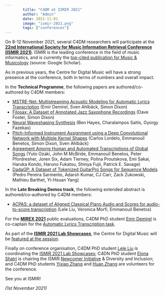 ```yaml
---
        title: "C4DM at ISMIR 2021"
        author: "Admin"
        date: 2021-11-01
        image: "ismir-2021.png"
        tags: ["conferences"]
---
```


<p></p>

On 8-12 November 2021, several C4DM researchers will participate at the <b>[22nd International Society for Music Information Retrieval Conference (ISMIR 2021)](https://ismir2021.ismir.net/)</b>. ISMIR is the leading conference in the field of music informatics, and is currently the [top-cited publication for Music & Musicology](https://scholar.google.com/citations?view_op=top_venues&hl=en&vq=hum_musicmusicology) (source: Google Scholar).

As in previous years, the Centre for Digital Music will have a strong presence at the conference, both in terms of numbers and overall impact.

In the <b>Technical Programme</b>, the following papers are authored/co-authored by C4DM members:

* [MSTRE-Net: Multistreaming Acoustic Modeling for Automatic Lyrics Transcription](https://archives.ismir.net/ismir2021/paper/000018.pdf) (Emir Demirel, Sven Ahlbäck, Simon Dixon)
* [Filosax: A Dataset of Annotated Jazz Saxophone Recordings](https://archives.ismir.net/ismir2021/paper/000025.pdf) (Dave Foster, Simon Dixon)
* [Neural Waveshaping Synthesis](https://archives.ismir.net/ismir2021/paper/000031.pdf) (Ben Hayes, Charalampos Saitis, Gyorgy Fazekas)
* [Pitch-Informed Instrument Assignment using a Deep Convolutional Network with Multiple Kernel Shapes](https://archives.ismir.net/ismir2021/paper/000048.pdf) (Carlos Lordelo, Emmanouil Benetos, Simon Dixon, Sven Ahlbäck)
* [Agreement Among Human and Automated Transcriptions of Global Songs](https://archives.ismir.net/ismir2021/paper/000062.pdf) (Yuto Ozaki, John M McBride, Emmanouil Benetos, Peter Pfordresher, Joren Six, Adam Tierney, Polina Proutskova, Emi Sakai, Haruka Kondo, Haruno Fukatsu, Shinya Fujii, Patrick E. Savage)
* [DadaGP: A Dataset of Tokenized GuitarPro Songs for Sequence Models](https://archives.ismir.net/ismir2021/paper/000076.pdf) (Pedro Pereira Sarmento, Adarsh Kumar, CJ Carr, Zack Zukowski, Mathieu Barthet, Yi-Hsuan Yang)

In the <b>Late Breaking Demos track</b>, the following extended abstract is authored/co-authored by C4DM members:

* [ACPAS: a dataset of Aligned Classical Piano Audio and Scores for audio-to-score transcription](https://ismir2021.ismir.net/lbd/) (Lele Liu, Veronica Morfi, Emmanouil Benetos)

For the <b>[MIREX 2021](https://www.music-ir.org/mirex/wiki/2021:Main_Page)</b> public evaluations, C4DM PhD student <a href="https://emirdemirel.github.io/">Emir Demirel</a> is co-captain for the <a href="https://www.music-ir.org/mirex/wiki/2021:Automatic_Lyrics_Transcription">Automatic Lyrics Transcription task</a>.

As part of the <b><a href="https://ismir2021.ismir.net/labshowcase/">ISMIR 2021 Lab Showcases</a></b>, the Centre for Digital Music will be <a href="https://ismir2021.ismir.net/labshowcase/#8-centre-for-digital-music--queen-mary-university-of-london">featured at the session</a>.

Finally on conference organisation, C4DM PhD student <a href="https://cheriell.github.io/">Lele Liu</a> is coordinating the <a href="https://ismir2021.ismir.net/labshowcase/">ISMIR 2021 Lab Showcases</a>; C4DN PhD student <a href="https://elonashatri.github.io/">Elona Shatri</a> is chairing the ISMIR <a href="https://medium.com/ismir2021/getting-the-most-out-of-the-ismir-conference-9c3eb6c71377">Newcomer Initiative</a> & Diversity and Inclusion; and C4DM PhD students <a href="http://www.eecs.qmul.ac.uk/~yz007/">Yixiao Zhang</a> and <a href="http://www.huanz.info/">Huan Zhang</a> are volunteers for the conference.

See you at ISMIR!

<i>(1st November 2021)</i>
